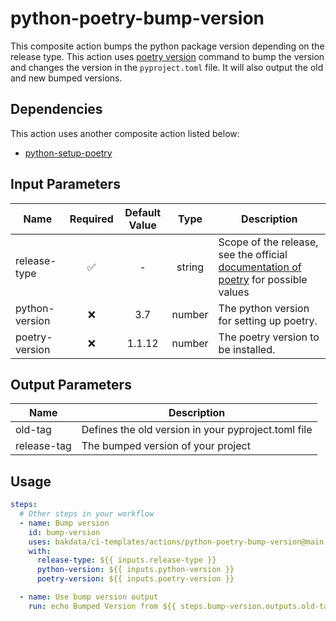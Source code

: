 # python-poetry-bump-version

This composite action bumps the python package version depending on the release type. This action
uses [poetry version](https://python-poetry.org/docs/cli/#version) command to bump the version and changes the version
in the `pyproject.toml` file. It will also output the old and new bumped versions.

## Dependencies

This action uses another composite action listed below:

* [python-setup-poetry](https://github.com/bakdata/ci-templates/tree/main/actions/python-setup-poetry)

## Input Parameters

| Name              | Required | Default Value |  Type   | Description                                                                                                                        |
|-------------------|:--------:|:-------------:|:-------:|------------------------------------------------------------------------------------------------------------------------------------|
| release-type      |    ✅     |       -       | string  | Scope of the release, see the official [documentation of poetry](https://python-poetry.org/docs/cli/#version) for possible values  |
| python-version    |    ❌     |      3.7      | number  | The python version for setting up poetry.                                                                                          |
| poetry-version    |    ❌     |    1.1.12     | number  | The poetry version to be installed.                                                                                                |

## Output Parameters

| Name        | Description                                         |
|-------------|-----------------------------------------------------|
| old-tag     | Defines the old version in your pyproject.toml file |
| release-tag | The bumped version of your project                  |

## Usage

```yaml
steps:
  # Other steps in your workflow
  - name: Bump version
    id: bump-version
    uses: bakdata/ci-templates/actions/python-poetry-bump-version@main
    with:
      release-type: ${{ inputs.release-type }}
      python-version: ${{ inputs.python-version }}
      poetry-version: ${{ inputs.poetry-version }}

  - name: Use bump version output
    run: echo Bumped Version from ${{ steps.bump-version.outputs.old-tag }} to ${{ steps.bump-version.outputs.release-tag }}
```
